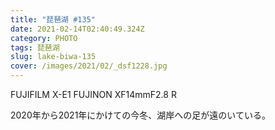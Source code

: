 ```yaml
---
title: "琵琶湖 #135"
date: 2021-02-14T02:40:49.324Z
category: PHOTO
tags: 琵琶湖
slug: lake-biwa-135
cover: /images/2021/02/_dsf1228.jpg
---
```

FUJIFILM X-E1 FUJINON XF14mmF2.8 R

2020年から2021年にかけての今冬、湖岸への足が遠のいている。